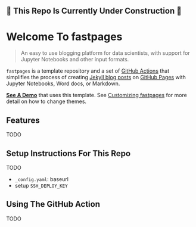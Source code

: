 

## :construction: This Repo Is Currently Under Construction :construction:

# Welcome To fastpages 

> An easy to use blogging platform for data scientists, with support for Jupyter Notebooks and other input formats.

`fastpages` is a template repository and a set of [GitHub Actions](https://github.com/features/actions) that simplifies the process of creating [Jekyll blog posts](https://jekyllrb.com/) on [GitHub Pages](https://pages.github.com/) with Jupyter Notebooks, Word docs, or Markdown.  

**[See A Demo](https://fastai.github.io/fastpages/)** that uses this template.  See [Customizing fastpages](#customizing-fastpages) for more detail on how to change themes.

## Features

TODO

## Setup Instructions For This Repo

TODO
- `_config.yaml`: baseurl
- setup `SSH_DEPLOY_KEY`

## Using The GitHub Action

TODO
